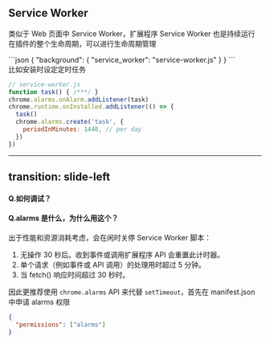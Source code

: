 ## Service Worker

类似于 Web 页面中 Service Worker，扩展程序 Service Worker 也是持续运行在插件的整个生命周期，可以进行生命周期管理

<div class="flex items-start justify-between gap-8">

<div class="flex-1">
```json
{
  "background": {
    "service_worker": "service-worker.js"
  }
}
```
</div>

<div class="flex-1">
比如安装时设定定时任务

```js
// service-worker.js
function task() { /***/ }
chrome.alarms.onAlarm.addListener(task)
chrome.runtime.onInstalled.addListener(() => {
  task()
  chrome.alarms.create('task', {
    periodInMinutes: 1440, // per day
  })
})
```
</div>
  
</div>

---
transition: slide-left
---

#### Q.如何调试？
#### Q.alarms 是什么，为什么用这个？

出于性能和资源消耗考虑，会在闲时关停 Service Worker 脚本：

1. 无操作 30 秒后。收到事件或调用扩展程序 API 会重置此计时器。
2. 单个请求（例如事件或 API 调用）的处理用时超过 5 分钟。
3. 当 fetch() 响应时间超过 30 秒时。

因此更推荐使用 `chrome.alarms` API 来代替 `setTimeout`，首先在 manifest.json 中申请 alarms 权限

```json
{
  "permissions": ["alarms"]
}
```